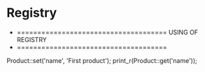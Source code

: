 # Registry

 * =====================================
           USING OF REGISTRY
 * =====================================
 
Product::set('name', 'First product');
print_r(Product::get('name'));
